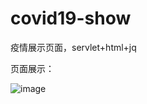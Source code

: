 # covid19-show
疫情展示页面，servlet+html+jq

页面展示：

![image](https://github.com/bigdream6/covid19-show/screenshots/login.png)

